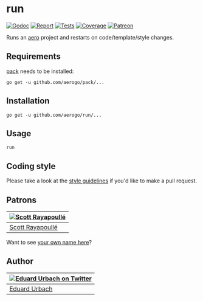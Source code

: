 # run

[![Godoc][godoc-image]][godoc-url]
[![Report][report-image]][report-url]
[![Tests][tests-image]][tests-url]
[![Coverage][coverage-image]][coverage-url]
[![Patreon][patreon-image]][patreon-url]

Runs an [aero](https://github.com/aerogo/aero) project and restarts on code/template/style changes.

## Requirements

[pack](https://github.com/aerogo/pack) needs to be installed:

```shell
go get -u github.com/aerogo/pack/...
```

## Installation

```shell
go get -u github.com/aerogo/run/...
```

## Usage

```shell
run
```

## Coding style

Please take a look at the [style guidelines](https://github.com/akyoto/quality/blob/master/STYLE.md) if you'd like to make a pull request.

## Patrons

| [![Scott Rayapoullé](https://avatars3.githubusercontent.com/u/11772084?s=70&v=4)](https://github.com/soulcramer) |
|---|
| [Scott Rayapoullé](https://github.com/soulcramer) |

Want to see [your own name here](https://www.patreon.com/eduardurbach)?

## Author

| [![Eduard Urbach on Twitter](https://gravatar.com/avatar/16ed4d41a5f244d1b10de1b791657989?s=70)](https://twitter.com/eduardurbach "Follow @eduardurbach on Twitter") |
|---|
| [Eduard Urbach](https://eduardurbach.com) |

[godoc-image]: https://godoc.org/github.com/aerogo/run?status.svg
[godoc-url]: https://godoc.org/github.com/aerogo/run
[report-image]: https://goreportcard.com/badge/github.com/aerogo/run
[report-url]: https://goreportcard.com/report/github.com/aerogo/run
[tests-image]: https://cloud.drone.io/api/badges/aerogo/run/status.svg
[tests-url]: https://cloud.drone.io/aerogo/run
[coverage-image]: https://codecov.io/gh/aerogo/run/graph/badge.svg
[coverage-url]: https://codecov.io/gh/aerogo/run
[patreon-image]: https://img.shields.io/badge/patreon-donate-green.svg
[patreon-url]: https://www.patreon.com/eduardurbach
